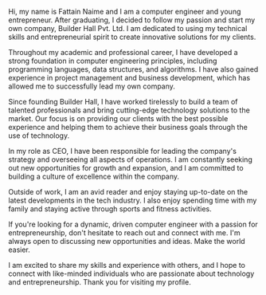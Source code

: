 Hi, my name is Fattain Naime and I am a computer engineer and young entrepreneur. After graduating, I decided to follow my passion and start my own company, Builder Hall Pvt. Ltd. I am dedicated to using my technical skills and entrepreneurial spirit to create innovative solutions for my clients.

Throughout my academic and professional career, I have developed a strong foundation in computer engineering principles, including programming languages, data structures, and algorithms. I have also gained experience in project management and business development, which has allowed me to successfully lead my own company.

Since founding Builder Hall, I have worked tirelessly to build a team of talented professionals and bring cutting-edge technology solutions to the market. Our focus is on providing our clients with the best possible experience and helping them to achieve their business goals through the use of technology.

In my role as CEO, I have been responsible for leading the company's strategy and overseeing all aspects of operations. I am constantly seeking out new opportunities for growth and expansion, and I am committed to building a culture of excellence within the company.

Outside of work, I am an avid reader and enjoy staying up-to-date on the latest developments in the tech industry. I also enjoy spending time with my family and staying active through sports and fitness activities.

If you're looking for a dynamic, driven computer engineer with a passion for entrepreneurship, don't hesitate to reach out and connect with me. I'm always open to discussing new opportunities and ideas.
Make the world easier.

I am excited to share my skills and experience with others, and I hope to connect with like-minded individuals who are passionate about technology and entrepreneurship. 
Thank you for visiting my profile.
<!---
fattain-naime/fattain-naime is a ✨ special ✨ repository because its `README.md` (this file) appears on your GitHub profile.
You can click the Preview link to take a look at your changes.
--->
